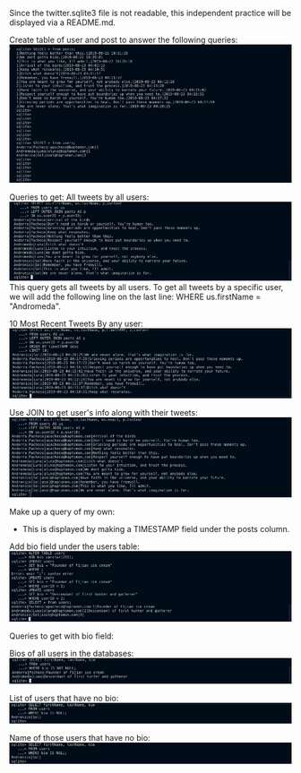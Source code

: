 Since the twitter.sqlite3 file is not readable, this independent practice will be displayed via a README.md.


Create table of user and post to answer the following queries: 
![](usersAndpostsTable.png)



Queries to get:
All tweets by all users:
![](allTweets.png)
This query gets all tweets by all users. To get all tweets by a specific user, we will add the following line on the last line: WHERE us.firstName = "Andromeda".



10 Most Recent Tweets By any user:
![](first10Tweets.png)



Use JOIN to get user's info along with their tweets:
![](userInfoTweets.png)



Make up a query of my own: 
* This is displayed by making a TIMESTAMP field under the posts column.

Add bio field under the users table: 
![](AddBios.png)



Queries to get with bio field: 


Bios of all users in the databases: 
![](UsersWithBio.png)



List of users that have no bio:
![](UserNoBio.png)



Name of those users that have no bio:
![](UserNoBio.png)






